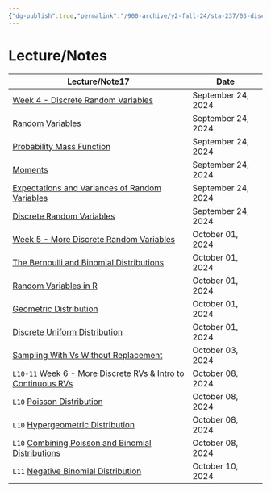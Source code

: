 ```yaml
---
{"dg-publish":true,"permalink":"/900-archive/y2-fall-24/sta-237/03-discrete-random-variables/3-discrete-random-variables/","tags":["#module","#university","stats"],"created":"2024-09-28T16:25:05.000-07:00","updated":"2024-11-24T14:15:10.429-08:00"}
---
```



# Lecture/Notes

<div><table class="dataview table-view-table"><thead class="table-view-thead"><tr class="table-view-tr-header"><th class="table-view-th"><span>Lecture/Note</span><span class="dataview small-text">17</span></th><th class="table-view-th"><span>Date</span></th></tr></thead><tbody class="table-view-tbody"><tr><td><span><a data-tooltip-position="top" aria-label="900 Archive/Y2 Fall 24/STA237/03 Discrete Random Variables/Week 4 - Discrete Random Variables.md" data-href="900 Archive/Y2 Fall 24/STA237/03 Discrete Random Variables/Week 4 - Discrete Random Variables.md" href="900 Archive/Y2 Fall 24/STA237/03 Discrete Random Variables/Week 4 - Discrete Random Variables.md" class="internal-link" target="_blank" rel="noopener nofollow">Week 4 - Discrete Random Variables</a></span></td><td>September 24, 2024</td></tr><tr><td><span><a data-tooltip-position="top" aria-label="900 Archive/Y2 Fall 24/STA237/03 Discrete Random Variables/Random Variables.md" data-href="900 Archive/Y2 Fall 24/STA237/03 Discrete Random Variables/Random Variables.md" href="900 Archive/Y2 Fall 24/STA237/03 Discrete Random Variables/Random Variables.md" class="internal-link" target="_blank" rel="noopener nofollow">Random Variables</a></span></td><td>September 24, 2024</td></tr><tr><td><span><a data-tooltip-position="top" aria-label="900 Archive/Y2 Fall 24/STA237/03 Discrete Random Variables/Probability Mass Function.md" data-href="900 Archive/Y2 Fall 24/STA237/03 Discrete Random Variables/Probability Mass Function.md" href="900 Archive/Y2 Fall 24/STA237/03 Discrete Random Variables/Probability Mass Function.md" class="internal-link" target="_blank" rel="noopener nofollow">Probability Mass Function</a></span></td><td>September 24, 2024</td></tr><tr><td><span><a data-tooltip-position="top" aria-label="900 Archive/Y2 Fall 24/STA237/03 Discrete Random Variables/Moments.md" data-href="900 Archive/Y2 Fall 24/STA237/03 Discrete Random Variables/Moments.md" href="900 Archive/Y2 Fall 24/STA237/03 Discrete Random Variables/Moments.md" class="internal-link" target="_blank" rel="noopener nofollow">Moments</a></span></td><td>September 24, 2024</td></tr><tr><td><span><a data-tooltip-position="top" aria-label="900 Archive/Y2 Fall 24/STA237/03 Discrete Random Variables/Expectations and Variances of Random Variables.md" data-href="900 Archive/Y2 Fall 24/STA237/03 Discrete Random Variables/Expectations and Variances of Random Variables.md" href="900 Archive/Y2 Fall 24/STA237/03 Discrete Random Variables/Expectations and Variances of Random Variables.md" class="internal-link" target="_blank" rel="noopener nofollow">Expectations and Variances of Random Variables</a></span></td><td>September 24, 2024</td></tr><tr><td><span><a data-tooltip-position="top" aria-label="900 Archive/Y2 Fall 24/STA237/03 Discrete Random Variables/Discrete Random Variables.md" data-href="900 Archive/Y2 Fall 24/STA237/03 Discrete Random Variables/Discrete Random Variables.md" href="900 Archive/Y2 Fall 24/STA237/03 Discrete Random Variables/Discrete Random Variables.md" class="internal-link" target="_blank" rel="noopener nofollow">Discrete Random Variables</a></span></td><td>September 24, 2024</td></tr><tr><td><span><a data-tooltip-position="top" aria-label="900 Archive/Y2 Fall 24/STA237/03 Discrete Random Variables/Week 5 - More Discrete Random Variables.md" data-href="900 Archive/Y2 Fall 24/STA237/03 Discrete Random Variables/Week 5 - More Discrete Random Variables.md" href="900 Archive/Y2 Fall 24/STA237/03 Discrete Random Variables/Week 5 - More Discrete Random Variables.md" class="internal-link" target="_blank" rel="noopener nofollow">Week 5 - More Discrete Random Variables</a></span></td><td>October 01, 2024</td></tr><tr><td><span><a data-tooltip-position="top" aria-label="900 Archive/Y2 Fall 24/STA237/03 Discrete Random Variables/The Bernoulli and Binomial Distributions.md" data-href="900 Archive/Y2 Fall 24/STA237/03 Discrete Random Variables/The Bernoulli and Binomial Distributions.md" href="900 Archive/Y2 Fall 24/STA237/03 Discrete Random Variables/The Bernoulli and Binomial Distributions.md" class="internal-link" target="_blank" rel="noopener nofollow">The Bernoulli and Binomial Distributions</a></span></td><td>October 01, 2024</td></tr><tr><td><span><a data-tooltip-position="top" aria-label="900 Archive/Y2 Fall 24/STA237/03 Discrete Random Variables/Random Variables in R.md" data-href="900 Archive/Y2 Fall 24/STA237/03 Discrete Random Variables/Random Variables in R.md" href="900 Archive/Y2 Fall 24/STA237/03 Discrete Random Variables/Random Variables in R.md" class="internal-link" target="_blank" rel="noopener nofollow">Random Variables in R</a></span></td><td>October 01, 2024</td></tr><tr><td><span><a data-tooltip-position="top" aria-label="900 Archive/Y2 Fall 24/STA237/03 Discrete Random Variables/Geometric Distribution.md" data-href="900 Archive/Y2 Fall 24/STA237/03 Discrete Random Variables/Geometric Distribution.md" href="900 Archive/Y2 Fall 24/STA237/03 Discrete Random Variables/Geometric Distribution.md" class="internal-link" target="_blank" rel="noopener nofollow">Geometric Distribution</a></span></td><td>October 01, 2024</td></tr><tr><td><span><a data-tooltip-position="top" aria-label="900 Archive/Y2 Fall 24/STA237/03 Discrete Random Variables/Discrete Uniform Distribution.md" data-href="900 Archive/Y2 Fall 24/STA237/03 Discrete Random Variables/Discrete Uniform Distribution.md" href="900 Archive/Y2 Fall 24/STA237/03 Discrete Random Variables/Discrete Uniform Distribution.md" class="internal-link" target="_blank" rel="noopener nofollow">Discrete Uniform Distribution</a></span></td><td>October 01, 2024</td></tr><tr><td><span><a data-tooltip-position="top" aria-label="900 Archive/Y2 Fall 24/STA237/03 Discrete Random Variables/Sampling With Vs Without Replacement.md" data-href="900 Archive/Y2 Fall 24/STA237/03 Discrete Random Variables/Sampling With Vs Without Replacement.md" href="900 Archive/Y2 Fall 24/STA237/03 Discrete Random Variables/Sampling With Vs Without Replacement.md" class="internal-link" target="_blank" rel="noopener nofollow">Sampling With Vs Without Replacement</a></span></td><td>October 03, 2024</td></tr><tr><td><span> <code>L10-11</code> <a data-tooltip-position="top" aria-label="900 Archive/Y2 Fall 24/STA237/03 Discrete Random Variables/Week 6 - More Discrete RVs &amp; Intro to Continuous RVs.md" data-href="900 Archive/Y2 Fall 24/STA237/03 Discrete Random Variables/Week 6 - More Discrete RVs &amp; Intro to Continuous RVs.md" href="900 Archive/Y2 Fall 24/STA237/03 Discrete Random Variables/Week 6 - More Discrete RVs &amp; Intro to Continuous RVs.md" class="internal-link" target="_blank" rel="noopener nofollow">Week 6 - More Discrete RVs &amp; Intro to Continuous RVs</a></span></td><td>October 08, 2024</td></tr><tr><td><span> <code>L10</code> <a data-tooltip-position="top" aria-label="900 Archive/Y2 Fall 24/STA237/03 Discrete Random Variables/Poisson Distribution.md" data-href="900 Archive/Y2 Fall 24/STA237/03 Discrete Random Variables/Poisson Distribution.md" href="900 Archive/Y2 Fall 24/STA237/03 Discrete Random Variables/Poisson Distribution.md" class="internal-link" target="_blank" rel="noopener nofollow">Poisson Distribution</a></span></td><td>October 08, 2024</td></tr><tr><td><span> <code>L10</code> <a data-tooltip-position="top" aria-label="900 Archive/Y2 Fall 24/STA237/03 Discrete Random Variables/Hypergeometric Distribution.md" data-href="900 Archive/Y2 Fall 24/STA237/03 Discrete Random Variables/Hypergeometric Distribution.md" href="900 Archive/Y2 Fall 24/STA237/03 Discrete Random Variables/Hypergeometric Distribution.md" class="internal-link" target="_blank" rel="noopener nofollow">Hypergeometric Distribution</a></span></td><td>October 08, 2024</td></tr><tr><td><span> <code>L10</code> <a data-tooltip-position="top" aria-label="900 Archive/Y2 Fall 24/STA237/03 Discrete Random Variables/Combining Poisson and Binomial Distributions.md" data-href="900 Archive/Y2 Fall 24/STA237/03 Discrete Random Variables/Combining Poisson and Binomial Distributions.md" href="900 Archive/Y2 Fall 24/STA237/03 Discrete Random Variables/Combining Poisson and Binomial Distributions.md" class="internal-link" target="_blank" rel="noopener nofollow">Combining Poisson and Binomial Distributions</a></span></td><td>October 08, 2024</td></tr><tr><td><span> <code>L11</code> <a data-tooltip-position="top" aria-label="900 Archive/Y2 Fall 24/STA237/03 Discrete Random Variables/Negative Binomial Distribution.md" data-href="900 Archive/Y2 Fall 24/STA237/03 Discrete Random Variables/Negative Binomial Distribution.md" href="900 Archive/Y2 Fall 24/STA237/03 Discrete Random Variables/Negative Binomial Distribution.md" class="internal-link" target="_blank" rel="noopener nofollow">Negative Binomial Distribution</a></span></td><td>October 10, 2024</td></tr></tbody></table></div>
